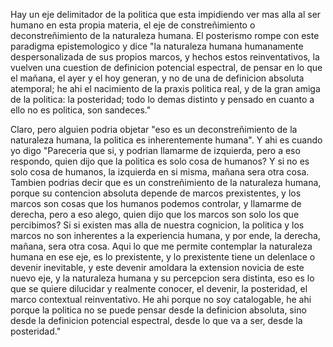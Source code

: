 Hay un eje delimitador de la politica que esta impidiendo ver mas alla al ser humano en esta propia materia, el eje de constreñimiento o deconstreñimiento de la naturaleza humana. El posterismo rompe con este paradigma epistemologico y dice "la naturaleza humana humanamente despersonalizada de sus propios marcos, y hechos estos reinventativos, la vuelven una cuestion de definicion potencial espectral, de pensar en lo que el mañana, el ayer y el hoy generan, y no de una de definicion absoluta atemporal; he ahi el nacimiento de la praxis politica real, y de la gran amiga de la politica: la posteridad; todo lo demas distinto y pensado en cuanto a ello no es politica, son sandeces."

Claro, pero alguien podria objetar "eso es un deconstreñimiento de la naturaleza humana, la politica es inherentemente humana". Y ahi es cuando yo digo "Pareceria que si, y podrian llamarme de izquierda, pero a eso respondo, quien dijo que la politica es solo cosa de humanos? Y si no es solo cosa de humanos, la izquierda en si misma, mañana sera otra cosa. Tambien podrias decir que es un constreñimiento de la naturaleza humana, porque su contencion absoluta depende de marcos prexistentes, y los marcos son cosas que los humanos podemos controlar, y llamarme de derecha, pero a eso alego, quien dijo que los marcos son solo los que percibimos? Si si existen mas alla de nuestra cognicion, la politica y los marcos no son inherentes a la experiencia humana, y por ende, la derecha, mañana, sera otra cosa. Aqui lo que me permite contemplar la naturaleza humana en ese eje, es lo prexistente, y lo prexistente tiene un delenlace o devenir inevitable, y este devenir amoldara la extension novicia de este nuevo eje, y la naturaleza humana y su percepcion sera distinta, eso es lo que se quiere dilucidar y realmente conocer, el devenir, la posteridad, el marco contextual reinventativo. He ahi porque no soy catalogable, he ahi porque la politica no se puede pensar desde la definicion absoluta, sino desde la definicion potencial espectral, desde lo que va a ser, desde la posteridad."